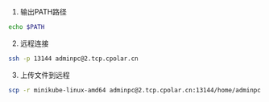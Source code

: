 1. 输出PATH路径
```sh
echo $PATH
```
2. 远程连接
```sh
ssh -p 13144 adminpc@2.tcp.cpolar.cn 
```
3. 上传文件到远程
```sh
scp -r minikube-linux-amd64 adminpc@2.tcp.cpolar.cn:13144/home/adminpc
```